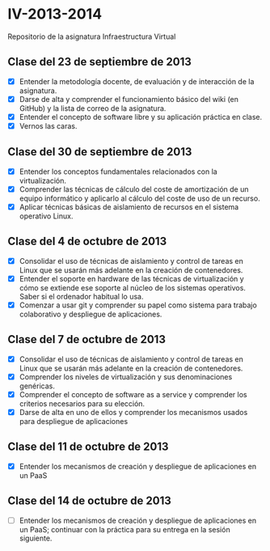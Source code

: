 IV-2013-2014
============
Repositorio de la asignatura Infraestructura Virtual


Clase del 23 de septiembre de 2013
----------------------------------

- [X] Entender la metodología docente, de evaluación y de interacción de la asignatura.
- [X] Darse de alta y comprender el funcionamiento básico del wiki (en GitHub) y la lista de correo de la asignatura.
- [X] Entender el concepto de software libre y su aplicación práctica en clase.
- [X] Vernos las caras.

Clase del 30 de septiembre de 2013
----------------------------------

- [X] Entender los conceptos fundamentales relacionados con la virtualización.
- [X] Comprender las técnicas de cálculo del coste de amortización de un equipo informático y aplicarlo al cálculo del coste de uso de un recurso.
- [X] Aplicar técnicas básicas de aislamiento de recursos en el sistema operativo Linux.

Clase del 4 de octubre de 2013
------------------------------

- [X] Consolidar el uso de técnicas de aislamiento y control de tareas en Linux que se usarán más adelante en la creación de contenedores.
- [X] Entender el soporte en hardware de las técnicas de virtualización y cómo se extiende ese soporte al núcleo de los sistemas operativos. Saber si el ordenador habitual lo usa.
- [X] Comenzar a usar git y comprender su papel como sistema para trabajo colaborativo y despliegue de aplicaciones.

Clase del 7 de octubre de 2013
------------------------------

- [X] Consolidar el uso de técnicas de aislamiento y control de tareas en Linux que se usarán más adelante en la creación de contenedores.
- [X] Comprender los niveles de virtualización y sus denominaciones genéricas.
- [X] Comprender el concepto de software as a service y comprender los criterios necesarios para su elección.
- [X] Darse de alta en uno de ellos y comprender los mecanismos usados para despliegue de aplicaciones

Clase del 11 de octubre de 2013
------------------------------

- [X] Entender los mecanismos de creación y despliegue de aplicaciones en un PaaS
 

Clase del 14 de octubre de 2013
------------------------------

- [ ] Entender los mecanismos de creación y despliegue de aplicaciones en un PaaS; continuar con la práctica para su entrega en la sesión siguiente. 
